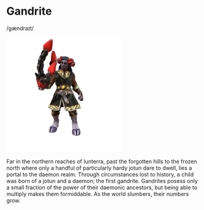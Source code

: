 # Gandrite
/gændraɪt/

![](gandrite.png)

Far in the northern reaches of Iunterra, past the forgotten hills to the frozen north where only a handful of particularly hardy jotun dare to dwell, lies a portal to the daemon realm. Through circumstances lost to history, a child was born of a jotun and a daemon; the first gandrite. Gandrites posess only a small fraction of the power of their daemonic ancestors, but being able to multiply makes them formiddable. As the world slumbers, their numbers grow.